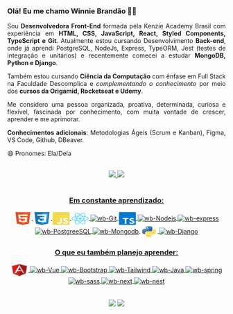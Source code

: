 ### Olá! Eu me chamo Winnie Brandão 👋🏼

<p align="justify">Sou <b>Desenvolvedora Front-End</b> formada pela Kenzie Academy Brasil com experiência em <b>HTML, CSS, JavaScript, React, Styled Components, TypeScript e Git</b>. Atualmente estou cursando Desenvolvimento <b>Back-end</b>, onde já aprendi </b>PostgreSQL, NodeJs, Express, TypeORM, Jest (testes de integração e unitários)</b> e recentemente comecei a estudar <b>MongoDB, Python e Django</b>.
</b>

<p align="justify">Também estou cursando <b>Ciência da Computação</b> com ênfase em Full Stack na Faculdade Descomplica e <i>complementando o conhecimento</i> por meio dos <b>cursos da Origamid, Rocketseat e Udemy</b>.</p>

<p align="justify">Me considero uma pessoa organizada, proativa, determinada, curiosa e flexível, fascinada por conhecimento, com muita vontade de crescer, aprender e me aprimorar.</p>

<p align="justify"><b>Conhecimentos adicionais</b>: Metodologias Ágeis (Scrum e Kanban), Figma, VS Code, Github, DBeaver.
</p>
<p>😄 Pronomes: Ela/Dela</p>

<br>
<div align="center">
  <a href="https://github.com/Winniebran">
  <img height="150em" src="https://github-readme-stats.vercel.app/api?username=Winniebran&show_icons=true&theme=tokyonight&include_all_commits=true&count_private=true"/>
  <img height="150em" src="https://github-readme-stats.vercel.app/api/top-langs/?username=Winniebran&layout=compact&langs_count=7&theme=tokyonight"/>
    <br>
</div>

<div style="inline-block" align="center"><br>
  <div border="none">
    <h3> Em constante aprendizado: </h3>
    <div >
      <img align="center" alt="wb-HTML" height="30" width="40" src="https://raw.githubusercontent.com/devicons/devicon/master/icons/html5/html5-original.svg">
      <img align="center" alt="wb-CSS" height="30" width="40" src="https://raw.githubusercontent.com/devicons/devicon/master/icons/css3/css3-original.svg">
      <img align="center" alt="wb-Js" height="30" width="40" src="https://raw.githubusercontent.com/devicons/devicon/master/icons/javascript/javascript-plain.svg">
      <img align="center" alt="wb-React" height="30" width="40" src="https://raw.githubusercontent.com/devicons/devicon/master/icons/react/react-original.svg">
      <img align="center" alt="wb-Git" height="30" width="40" src="https://cdn.jsdelivr.net/gh/devicons/devicon/icons/git/git-original.svg">
      <img align="center" alt="wb-Ts" height="30" width="40" src="https://raw.githubusercontent.com/devicons/devicon/master/icons/typescript/typescript-plain.svg">
      <img align="center" alt="wb-Nodejs" height="30" width="40" src="https://cdn.jsdelivr.net/gh/devicons/devicon/icons/nodejs/nodejs-original.svg">
      <img align="center" alt="wb-express" height="30" width="40" src="https://cdn.jsdelivr.net/gh/devicons/devicon/icons/express/express-original.svg">
      <img align="center" alt="wb-PostgreeSQL" height="30" width="40" src="https://cdn.jsdelivr.net/gh/devicons/devicon/icons/postgresql/postgresql-original-wordmark.svg">
      <img align="center" alt="wb-Mongodb" height="30" width="40" src="https://cdn.jsdelivr.net/gh/devicons/devicon/icons/mongodb/mongodb-original.svg">
      <img align="center" alt="wb-Python" height="30" width="40" src="https://raw.githubusercontent.com/devicons/devicon/master/icons/python/python-original.svg">
      <img align="center" alt="wb-Django" height="30" width="40" src="https://cdn.jsdelivr.net/gh/devicons/devicon/icons/django/django-plain.svg" />
    </div>
  </div>
  
  <div>
    <h3> O que eu também planejo aprender: </h3>
    <div>
      <img align="center" alt="wb-Angularjs" height="30" width="40" src="https://raw.githubusercontent.com/devicons/devicon/master/icons/angularjs/angularjs-original.svg">
      <img align="center" alt="wb-Vue" height="30" width="40" src="https://cdn.jsdelivr.net/gh/devicons/devicon/icons/vuejs/vuejs-original.svg">
      <img align="center" alt="wb-Bootstrap" height="30" width="40" src="https://cdn.jsdelivr.net/gh/devicons/devicon/icons/bootstrap/bootstrap-plain.svg" />
      <img align="center" alt="wb-Tailwind" height="30" width="40" src="https://cdn.jsdelivr.net/gh/devicons/devicon/icons/tailwindcss/tailwindcss-plain.svg" />
      <img align="center" alt="wb-Java" height="30" width="40" src="https://cdn.jsdelivr.net/gh/devicons/devicon/icons/java/java-original.svg" />
      <img align="center" alt="wb-spring" height="30" width="40" src="https://cdn.jsdelivr.net/gh/devicons/devicon/icons/spring/spring-original.svg" />
      <img align="center" alt="wb-sass" height="30" width="40" src="https://cdn.jsdelivr.net/gh/devicons/devicon/icons/sass/sass-original.svg" />
      <img align="center" alt="wb-next" height="30" width="40" src="https://cdn.jsdelivr.net/gh/devicons/devicon/icons/nextjs/nextjs-original.svg" />
      <img align="center" alt="wb-nest" height="30" width="40" src="https://cdn.jsdelivr.net/gh/devicons/devicon/icons/nestjs/nestjs-plain.svg" />
  </div>
    
  </div>
</div>
  <br>
  <br>
<div align="center">
<a href="https://www.linkedin.com/in/winnie-brand%C3%A3o-76750b84/" target="_blank"><img src="https://img.shields.io/badge/-LinkedIn-%230077B5?style=for-the-badge&logo=linkedin&logoColor=white" target="_blank"></a>
<a href="https://www.linkedin.com/in/winnie-brand%C3%A3o-76750b84/" target="_blank"><img src="https://img.shields.io/badge/Yahoo-5C2D91?style=for-the-badge&logo=yahoo&logoColor=white" target="_blank"></a>
</div>

